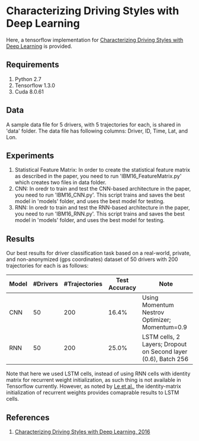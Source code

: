 # Characterizing Driving Styles with Deep Learning

Here, a tensorflow implementation for <a href="https://arxiv.org/abs/1607.03611">Characterizing Driving Styles with Deep Learning</a> is provided. 

## Requirements

1. Python 2.7
2. Tensorflow 1.3.0
3. Cuda 8.0.61

## Data

A sample data file for 5 drivers, with 5 trajectories for each, is shared in 'data' folder. The data file has following columns: Driver, ID, Time, Lat, and Lon. 

## Experiments

1. Statistical Feature Matrix: In order to create the statistical feature matrix as described in the paper, you need to run 'IBM16_FeatureMatrix.py' which creates two files in data folder. 
2. CNN: In oredr to train and test the CNN-based architecture in the paper, you need to run 'IBM16_CNN.py'. This script trains and saves the best model in 'models' folder, and uses the best model for testing. 
3. RNN: In oredr to train and test the RNN-based architecture in the paper, you need to run 'IBM16_RNN.py'. This script trains and saves the best model in 'models' folder, and uses the best model for testing.

## Results

Our best results for driver classification task based on a real-world, private, and non-anonymized (gps coordinates) dataset of 50 drivers with 200 trajectories for each is as follows:

| Model | #Drivers | #Trajectories | Test Accuracy | Note |
| ------------- | ------------- | ------------- | ------------- | ------------- |
| CNN  | 50  | 200  | 16.4%  | Using Momentum Nestrov Optimizer; Momentum=0.9 |
| RNN  | 50  | 200  | 25.0%  | LSTM cells, 2 Layers; Dropout on Second layer (0.6), Batch 256 |

Note that here we used LSTM cells, instead of using RNN cells with identity matrix for recurrent weight initialization, as such thing is not available in Tensorflow currently. However, as noted by <a href="https://arxiv.org/abs/1504.00941">Le et al.</a>, the identity-matrix initialization of recurrent weights provides comaprable results to LSTM cells. 

## References 

1. [Characterizing Driving Styles with Deep Learning, 2016](https://arxiv.org/pdf/1607.03611.pdf)
